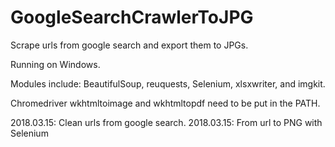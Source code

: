 # GoogleSearchCrawlerToJPG
Scrape urls from google search and export them to JPGs.

Running on Windows.

Modules include: BeautifulSoup, reuquests, Selenium, xlsxwriter, and imgkit.

Chromedriver wkhtmltoimage and wkhtmltopdf need to be put in the PATH.

2018.03.15: Clean urls from google search.
2018.03.15: From url to PNG with Selenium
